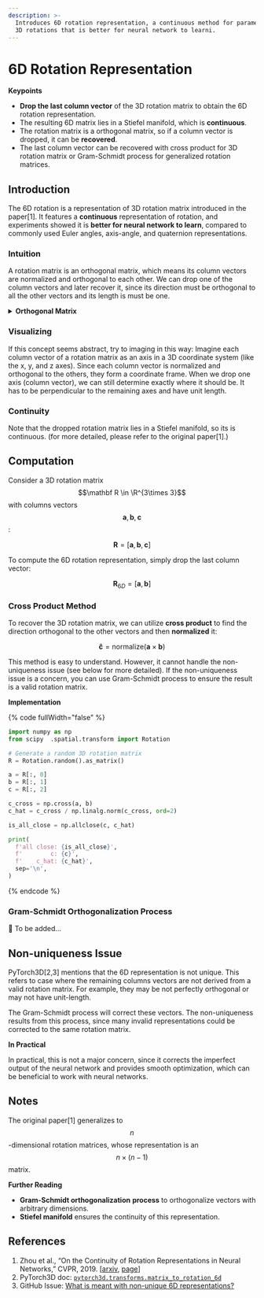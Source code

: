 ```yaml
---
description: >-
  Introduces 6D rotation representation, a continuous method for parameterizing
  3D rotations that is better for neural network to learni.
---
```


# 6D Rotation Representation

**Keypoints**

* **Drop the last column vector** of the 3D rotation matrix to obtain the 6D rotation representation.
* The resulting 6D matrix lies in a Stiefel manifold, which is **continuous**.
* The rotation matrix is a orthogonal matrix, so if a column vector is dropped, it can be **recovered**.
* The last column vector can be recovered with cross product for 3D rotation matrix or Gram-Schmidt process for generalized rotation matrices.

## Introduction

The 6D rotation is a representation of 3D rotation matrix introduced in the paper\[1]. It features a **continuous** representation of rotation, and experiments showed it is **better for neural network to learn**, compared to commonly used Euler angles, axis-angle, and quaternion representations.

### **Intuition**

A rotation matrix is an orthogonal matrix, which means its column vectors are normalized and orthogonal to each other. We can drop one of the column vectors and later recover it, since its direction must be orthogonal to all the other vectors and its length is must be one.

<details>

<summary><strong>Orthogonal Matrix</strong></summary>

* Normalized vector: a vector with unit-length

- Orthogonal vectors: vectors that are perpendicular to each other

* Orthonormal vectors: vectors that are both normalized and orthogonal

- Orthogonal matrix: a matrix where every column vector is orthonormal

</details>

### **Visualizing**

If this concept seems abstract, try to imaging in this way: Imagine each column vector of a rotation matrix as an axis in a 3D coordinate system (like the x, y, and z axes). Since each column vector is normalized and orthogonal to the others, they form a coordinate frame. When we drop one axis (column vector), we can still determine exactly where it should be. It has to be perpendicular to the remaining axes and have unit length.

### **Continuity**

Note that the dropped rotation matrix lies in a Stiefel manifold, so its is continuous. (for more detailed, please refer to the original paper\[1].)

## **Computation**

Consider a 3D rotation matrix $$\mathbf R \in \R^{3\times 3}$$ with columns vectors $$\bm a, \bm b, \bm c$$:

$$
\mathbf R = [
\bm a, \bm b, \bm c
]
$$

To compute the 6D rotation representation, simply drop the last column vector:

$$
\mathbf R_{6D} = [\bm a, \bm b]
$$

### **Cross Product Method**

To recover the 3D rotation matrix, we can utilize **cross product** to find the direction orthogonal to the other vectors and then **normalized** it:

$$
\bm {\hat{c}} = \text{normalize}(\bm a \times \bm b)
$$

This method is easy to understand. However, it cannot handle the non-uniqueness issue (see below for more detailed). If the non-uniqueness issue is a concern, you can use Gram-Schmidt process to ensure the result is a valid rotation matrix.

**Implementation**

{% code fullWidth="false" %}
```python
import numpy as np
from scipy  .spatial.transform import Rotation

# Generate a random 3D rotation matrix
R = Rotation.random().as_matrix()

a = R[:, 0]
b = R[:, 1]
c = R[:, 2]

c_cross = np.cross(a, b)
c_hat = c_cross / np.linalg.norm(c_cross, ord=2)

is_all_close = np.allclose(c, c_hat)

print(
  f'all close: {is_all_close}',
  f'        c: {c}',
  f'    c_hat: {c_hat}',
  sep='\n',
)
```
{% endcode %}

### **Gram-Schmidt Orthogonalization Process**

🚧 To be added…

## Non-uniqueness Issue

PyTorch3D\[2,3] mentions that the 6D representation is not unique. This refers to case where the remaining columns vectors are not derived from a valid rotation matrix. For example, they may be not perfectly orthogonal or may not have unit-length.

The Gram-Schmidt process will correct these vectors. The non-uniqueness results from this process, since many invalid representations could be corrected to the same rotation matrix.

**In Practical**

In practical, this is not a major concern, since it corrects the imperfect output of the neural network and provides smooth optimization, which can be beneficial to work with neural networks.

## Notes

The original paper\[1] generalizes to $$n$$-dimensional rotation matrices, whose representation is an $$n \times (n-1)$$ matrix.

**Further Reading**

* **Gram-Schmidt orthogonalization** **process** to orthogonalize vectors with arbitrary dimensions.
* **Stiefel manifold** ensures the continuity of this representation.

## References

1. Zhou et al., “On the Continuity of Rotation Representations in Neural Networks,” CVPR, 2019. \[[arxiv](https://arxiv.org/abs/1812.07035), [page](https://zhouyisjtu.github.io/project_rotation/rotation.html)]
2. PyTorch3D doc: [`pytorch3d.transforms.matrix_to_rotation_6d`](https://pytorch3d.readthedocs.io/en/latest/modules/transforms.html#pytorch3d.transforms.matrix_to_rotation_6d)
3. GitHub Issue: [What is meant with non-unique 6D representations?](https://github.com/facebookresearch/pytorch3d/issues/1620)
